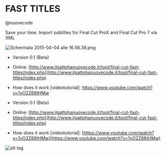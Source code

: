 # FAST TITLES #
@nuovecode

Save your time. Import subtitles for Final Cut ProX and Final Cut Pro 7 via XML

![Schermata 2015-04-04 alle 16.56.38.png](https://bitbucket.org/repo/xy8Epb/images/198376724-Schermata%202015-04-04%20alle%2016.56.38.png)

* Version 0.1 (Beta)
* Online: [http://www.ilgattohanuovecode.it/tool/final-cut-fast-titles/index.php](http://www.ilgattohanuovecode.it/tool/final-cut-fast-titles/index.php)
* How does it work [videotutorial]: https://www.youtube.com/watch?v=1vO2Z66tHMw


* Version 0.1 (Beta)
* Online: [http://www.ilgattohanuovecode.it/tool/final-cut-fast-titles/index.php](http://www.ilgattohanuovecode.it/tool/final-cut-fast-titles/index.php)
* How does it work [videotutorial]: [https://www.youtube.com/watch?v=1vO2Z66tHMw](https://www.youtube.com/watch?v=1vO2Z66tHMw)


![alt tag](https://bitbucket.org/repo/xy8Epb/images/198376724-Schermata%202015-04-04%20alle%2016.56.38.png)
